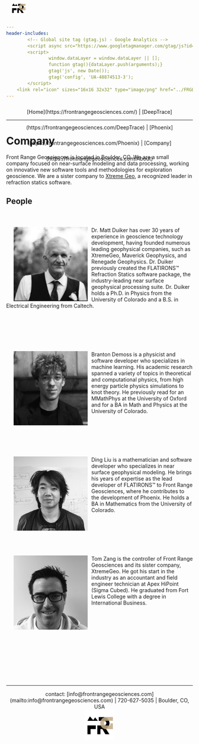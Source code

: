 ```yaml
---
header-includes:
        <!-- Global site tag (gtag.js) - Google Analytics -->
        <script async src="https://www.googletagmanager.com/gtag/js?id=UA-48874513-3"></script>
        <script>
                window.dataLayer = window.dataLayer || [];
                function gtag(){dataLayer.push(arguments);}
                gtag('js', new Date());
                gtag('config', 'UA-48874513-3');
        </script>
	<link rel="icon" sizes="16x16 32x32" type="image/png" href="../FRGLogo.ico">
---
```

<div style="vertical-align: bottom;padding: 0px; margin: 0px;text-align: center; height: 3em;line-height: 3em; width: 100%;display: inline-block">
<img src="../FRGLogo.png" style="position: absolute; left: 25%; top: 0px; max-height: 3em;"/>
[Home](https://frontrangegeosciences.com/) | [DeepTrace](https://frontrangegeosciences.com/DeepTrace) | [Phoenix](https://frontrangegeosciences.com/Phoenix) | [Company](https://frontrangegeosciences.com/About)</div>

<hr style="margin-top: 0px;"/>

# Company
Front Range Geosciences is located in Boulder, CO. We are a small company focused on near-surface modeling and data processing, working on innovative new software tools and methodologies for exploration geoscience. We are a sister company to [Xtreme Geo](https://xtgeo.com/), a recognized leader in refraction statics software.

## People


<div style="padding-top: 40px; padding-bottom: 60px;">
<img src="matt.JPG" align="left" style= "padding-left: 20px;padding-right: 10px;width: 200px;" /img>
Dr. Matt Duiker has over 30 years of experience in geoscience technology development, having founded numerous leading geophysical companies, such as XtremeGeo, Maverick Geophysics, and Renegade Geophysics. Dr. Duiker previously created the FLATIRONS™ Refraction Statics software package, the industry-leading near surface geophysical processing suite. Dr. Duiker holds a Ph.D. in Physics from the University of Colorado and a B.S. in Electrical Engineering from Caltech.
</div>

<p></p>

<div style="padding-top: 40px; padding-bottom: 60px;">
<img src="branton.jpg" align="left" style= "padding-left: 20px;padding-right: 10px;width: 200px;" /img>
Branton Demoss is a physicist and software developer who specializes in machine learning. His academic research spanned a variety of topics in theoretical and computational physics, from high energy particle physics simulations to knot theory. He previously read for an MMathPhys at the University of Oxford and for a BA in Math and Physics at the University of Colorado.
</div>

<p></p>

<div style="padding-top: 40px; padding-bottom: 60px;">
<img src="ding.jpg" align="left" style= "padding-left: 20px;padding-right: 10px;width: 200px;" /img>
Ding Liu is a mathematician and software developer who specializes in near surface geophysical modeling. He brings his years of expertise as the lead developer of FLATIRONS™ to Front Range Geosciences, where he contributes to the development of Phoenix. He holds a BA in Mathematics from the University of Colorado.
</div>

<p></p>

<div style="padding-top: 40px; padding-bottom: 200px;">
<img src="tom.jpg" align="left" style= "padding-left: 20px;padding-right: 10px;width: 200px;" /img>
Tom Zang is the controller of Front Range Geosciences and its sister company, XtremeGeo. He got his start in the industry as an accountant and field engineer technician at Apex HiPoint (Sigma Cubed). He graduated from Fort Lewis College with a degree in International Business.
</div>


---
<center> contact: [info@frontrangegeosciences.com](mailto:info@frontrangegeosciences.com) | 720-627-5035 | Boulder, CO, USA
<br/>
<img src="../FRGLogo.png" style="height: 80px;"/></center>
